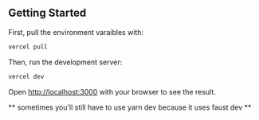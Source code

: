 ## Getting Started

First, pull the environment varaibles with:

```bash
vercel pull
```

Then, run the development server:

```bash
vercel dev
```

Open [http://localhost:3000](http://localhost:3000) with your browser to see the result.

** sometimes you'll still have to use yarn dev because it uses faust dev **
